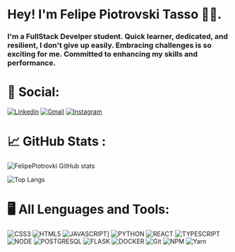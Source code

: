 # Hey! I'm Felipe Piotrovski Tasso 👋🏼.

### I'm a FullStack Develper student. Quick learner, dedicated, and resilient, I don't give up easily. Embracing challenges is so exciting for me. Committed to enhancing my skills and performance.

#

# 📲 Social:
[![Linkedin](https://img.shields.io/badge/LinkedIn-0077B5?style=for-the-badge&logo=linkedin&logoColor=white)](https://www.linkedin.com/in/felipe-piotrovski-tasso-9b0526278/)
[![Gmail](    https://img.shields.io/badge/Gmail-D14836?style=for-the-badge&logo=gmail&logoColor=white)](mailto:felipepiotrovski@gmail.com)
[![Instagram](https://img.shields.io/badge/Instagram-E4405F?style=for-the-badge&logo=instagram&logoColor=white)](https://www.instagram.com/felipeptasso/)
 
# 📈 GitHub Stats :

![FelipePiotrovki GitHub stats](https://github-readme-stats.vercel.app/api?username=FelipePiotrovski&show_icons=true&theme=transparent)

![Top Langs](https://github-readme-stats.vercel.app/api/top-langs/?username=FelipePiotrovski&hide_progress=false&layout=pie&theme=transparent)

# 🖥️ All Lenguages and Tools:

![CSS3](https://img.shields.io/badge/CSS3-1572B6?style=for-the-badge&logo=css3&logoColor=white)
![HTML5](https://img.shields.io/badge/HTML5-E34F26?style=for-the-badge&logo=html5&logoColor=white)
![JAVASCRIPT](https://img.shields.io/badge/JavaScript-323330?style=for-the-badge&logo=javascript&logoColor=F7DF1E)]
![PYTHON](https://img.shields.io/badge/Python-14354C?style=for-the-badge&logo=python&logoColor=white)
![REACT](https://img.shields.io/badge/React-20232A?style=for-the-badge&logo=react&logoColor=61DAFB)
![TYPESCRIPT](https://img.shields.io/badge/TypeScript-007ACC?style=for-the-badge&logo=typescript&logoColor=white)
![NODE](https://img.shields.io/badge/Node.js-43853D?style=for-the-badge&logo=node.js&logoColor=white)
![POSTGRESQL](https://img.shields.io/badge/PostgreSQL-316192?style=for-the-badge&logo=postgresql&logoColor=white)
![FLASK](https://img.shields.io/badge/Flask-000000?style=for-the-badge&logo=flask&logoColor=white)
![DOCKER](https://img.shields.io/badge/docker-%230db7ed.svg?style=for-the-badge&logo=docker&logoColor=white)
![Git](https://img.shields.io/badge/git-%23F05033.svg?style=for-the-badge&logo=git&logoColor=white)
![NPM](https://img.shields.io/badge/NPM-%23CB3837.svg?style=for-the-badge&logo=npm&logoColor=white)
![Yarn](https://img.shields.io/badge/yarn-%232C8EBB.svg?style=for-the-badge&logo=yarn&logoColor=white)
